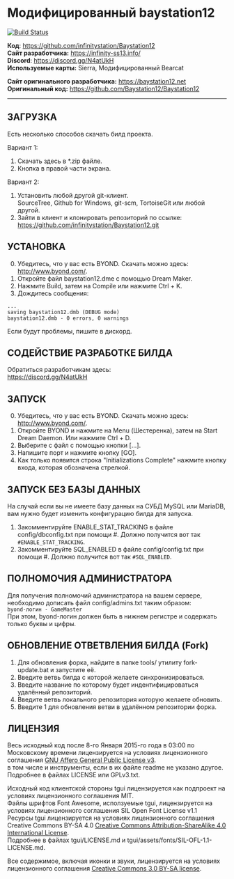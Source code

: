 # Модифицированный baystation12
[![Build Status](https://travis-ci.org/infinitystation/Baystation12.svg?branch=master)](https://travis-ci.org/infinitystation/Baystation12)  

**Код**: https://github.com/infinitystation/Baystation12  
**Сайт разработчика:** https://infinity-ss13.info/  
**Discord**: https://discord.gg/N4atUkH  
**Используемые карты:** Sierra, Модифицированный Bearcat 

**Сайт оригинального разработчика:** https://baystation12.net  
**Оригинальный код:** https://github.com/Baystation12/Baystation12  

---

## ЗАГРУЗКА

Есть несколько способов скачать билд проекта.

Вариант 1:  
1. Скачать здесь в *.zip файле.  
2. Кнопка в правой части экрана.

Вариант 2:  
1. Установить любой другой git-клиент.  
SourceTree, Github for Windows, git-scm, TortoiseGit или любой другой.  
2. Зайти в клиент и клонировать репозиторий по ссылке:  
https://github.com/infinitystation/Baystation12.git

## УСТАНОВКА
0. Убедитесь, что у вас есть BYOND. Скачать можно здесь: http://www.byond.com/.  
1. Откройте файл baystation12.dme с помощью Dream Maker.
2. Нажмите Build, затем на Compile или нажмите Ctrl + K.
3. Дождитесь сообщения:  
```
...
saving baystation12.dmb (DEBUG mode)
baystation12.dmb - 0 errors, 0 warnings
```  
Если будут проблемы, пишите в дискорд.

## СОДЕЙСТВИЕ РАЗРАБОТКЕ БИЛДА
Обратиться разработчикам здесь:  
https://discord.gg/N4atUkH  

## ЗАПУСК
0. Убедитесь, что у вас есть BYOND. Скачать можно здесь: http://www.byond.com/.  
1. Откройте BYOND и нажмите на Menu (Шестеренка), затем на Start Dream Daemon. Или нажмите Ctrl + D.
2. Выберите с файл с помощью кнопки [...].
3. Напишите порт и нажмите кнопку [GO].
4. Как только появится строка "Initializations Complete" нажмите кнопку входа, которая обозначена стрелкой.

## ЗАПУСК БЕЗ БАЗЫ ДАННЫХ
На случай если вы не имеете базу данных на СУБД MySQL или MariaDB, вам нужно будет изменить конфигурацию билда для запуска.  
1. Закомментируйте ENABLE_STAT_TRACKING в файле config/dbconfig.txt при помощи #. Должно получится вот так `#ENABLE_STAT_TRACKING`.
2. Закомментируйте SQL_ENABLED в файле config/config.txt при помощи #. Должно получится вот так `#SQL_ENABLED`.  

## ПОЛНОМОЧИЯ АДМИНИСТРАТОРА
Для получения полномочий администратора на вашем сервере, необходимо дописать файл config/admins.txt таким образом:  
`byond-логин - GameMaster`  
При этом, byond-логин должен быть в нижнем регистре и содержать только буквы и цифры.

## ОБНОВЛЕНИЕ ОТВЕТВЛЕНИЯ БИЛДА (Fork)
1. Для обновления форка, найдите в папке tools/ утилиту fork-update.bat и запустите её.
2. Введите ветвь билда с которой желаете синхронизироваться.
3. Введите название по которому будет индентифицироваться удалённый репозиторий.
4. Введите ветвь локального репозитория которую желаете обновить.
5. Введите 1 для обновления ветви в удалённом репозитории форка.

## ЛИЦЕНЗИЯ
Весь исходный код после 8-го Января 2015-го года в 03:00 по Московскому времени лицензируется на условиях лицензионного соглашения [GNU Affero General Public License v3](http://www.gnu.org/licenses/agpl.html).  
в том числе и инструменты, если в их файле readme не указано другое. Подробнее в файлах LICENSE или GPLv3.txt.  

Исходный код клиентской стороны tgui лицензируется как подпроект на условиях лицензионного соглашения MIT.  
Файлы шрифтов Font Awesome, исползуемые tgui, лицензируется на условиях лицензионного соглашения SIL Open Font License v1.1  
Ресурсы tgui лицензируется на условиях лицензионного соглашения Creative Commons BY-SA 4.0 [Creative Commons Attribution-ShareAlike 4.0 International License](http://creativecommons.org/licenses/by-sa/4.0/).  
Подробнее в файлах tgui/LICENSE.md и tgui/assets/fonts/SIL-OFL-1.1-LICENSE.md.  

Все содержимое, включая иконки и звуки, лицензируется на условиях лицензионного соглашения [Creative Commons 3.0 BY-SA license](http://creativecommons.org/licenses/by-sa/3.0/).
